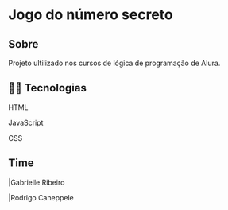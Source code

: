 <h1>Jogo do número secreto</h1>

<h2>Sobre</h2>
<p>Projeto ultilizado nos cursos de lógica de programação de Alura.</p>

## 🧑‍💻 Tecnologias
<div>
<p>HTML</p>
<p>JavaScript</p>
<p>CSS</p>
  
</div>

## Time
<div>
<p>|Gabrielle Ribeiro</p>
<p>|Rodrigo Caneppele</p>
  
</div>
